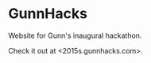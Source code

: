 GunnHacks
=========
Website for Gunn's inaugural hackathon.

Check it out at <2015s.gunnhacks.com>.
